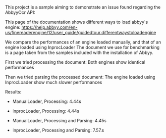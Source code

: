 This project is a sample aiming to demonstrate an issue found regarding the AbbyyOcr API:

This page of the documentation shows different ways to load abbyy's engine:
https://help.abbyy.com/en-us/finereaderengine/12/user_guide/guidedtour.differentwaystoloadengine

We compare the performances of an engine loaded manually, and that of an engine loaded using InprocLoader
The document we use for benchmarking is a page taken from the samples included with the installation of Abbyy.

First we tried processing the document:
Both engines show identical performances

Then we tried parsing the processed document:
The engine loaded using InprocLoader show much slower performances
    
Results:
 - ManualLoader, Processing: 4.44s
 - InprocLoader, Processing: 4.44s

 - ManualLoader, Processing and Parsing: 4.45s
 - InprocLoader, Processing and Parsing: 7.57.s
